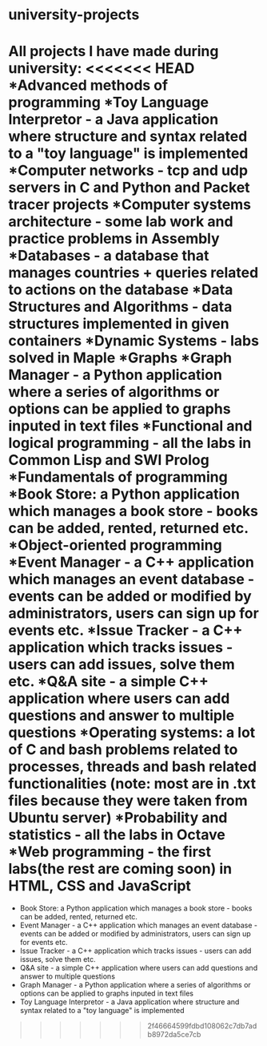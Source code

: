 # university-projects
All projects I have made during university:
<<<<<<< HEAD
*Advanced methods of programming
	*Toy Language Interpretor - a Java application where structure and syntax related to a "toy language" is implemented
*Computer networks - tcp and udp servers in C and Python and Packet tracer projects
*Computer systems architecture - some lab work and practice problems in Assembly
*Databases - a database that manages countries + queries related to actions on the database
*Data Structures and Algorithms - data structures implemented in given containers
*Dynamic Systems - labs solved in Maple
*Graphs 
	*Graph Manager - a Python application where a series of algorithms or options can be applied to graphs inputed in text files
*Functional and logical programming - all the labs in Common Lisp and SWI Prolog
*Fundamentals of programming
	*Book Store: a Python application which manages a book store - books can be added, rented, returned etc.
*Object-oriented programming
	*Event Manager - a C++ application which manages an event database - events can be added or modified by administrators, users can sign up for events etc.
	*Issue Tracker - a C++ application which tracks issues - users can add issues, solve them etc.
	*Q&A site - a simple C++ application where users can add questions and answer to multiple questions
*Operating systems: a lot of C and bash problems related to processes, threads and bash related functionalities (note: most are in .txt files because they were taken from Ubuntu server)
*Probability and statistics - all the labs in Octave
*Web programming - the first labs(the rest are coming soon) in HTML, CSS and JavaScript
=======
* Book Store: a Python application which manages a book store - books can be added, rented, returned etc.
* Event Manager - a C++ application which manages an event database - events can be added or modified by administrators, users can sign up for events etc.
* Issue Tracker - a C++ application which tracks issues - users can add issues, solve them etc.
* Q&A site - a simple C++ application where users can add questions and answer to multiple questions
* Graph Manager - a Python application where a series of algorithms or options can be applied to graphs inputed in text files
* Toy Language Interpretor - a Java application where structure and syntax related to a "toy language" is implemented
>>>>>>> 2f46664599fdbd108062c7db7adb8972da5ce7cb
